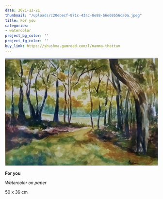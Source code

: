 ```yaml
---
date: 2021-12-21
thumbnail: "/uploads/c20ebecf-871c-43ac-8e88-b6e68b56ca0a.jpeg"
title: For you
categories:
- watercolor
project_bg_color: ''
project_fg_color: ''
buy_link: https://shushma.gumroad.com/l/namma-thottam
---
```

![](/uploads/c20ebecf-871c-43ac-8e88-b6e68b56ca0a.jpeg)

**For you**

_Watercolor on paper_

50 x 36 cm